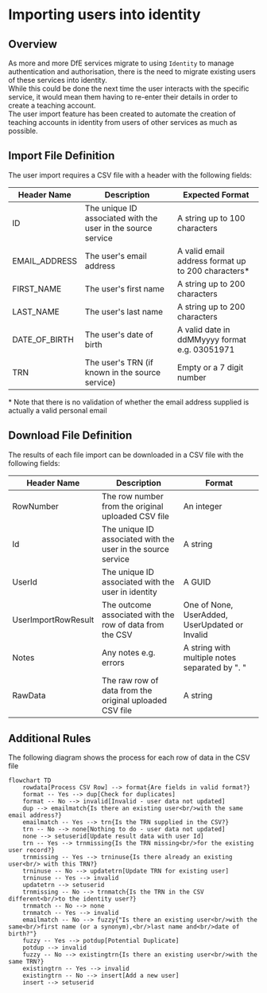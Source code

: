 # Importing users into identity

## Overview

As more and more DfE services migrate to using `Identity` to manage authentication and authorisation, there is the need to migrate existing users of these services into identity.  
While this could be done the next time the user interacts with the specific service, it would mean them having to re-enter their details in order to create a teaching account.  
The user import feature has been created to automate the creation of teaching accounts in identity from users of other services as much as possible.

## Import File Definition

The user import requires a CSV file with a header with the following fields:

| Header Name   | Description                                                  | Expected Format                                    |
| ------------- | ------------------------------------------------------------ | -------------------------------------------------- |
| ID            | The unique ID associated with the user in the source service | A string up to 100 characters                      |
| EMAIL_ADDRESS | The user's email address                                     | A valid email address format up to 200 characters* |
| FIRST_NAME    | The user's first name                                        | A string up to 200 characters                      |
| LAST_NAME     | The user's last name                                         | A string up to 200 characters                      |
| DATE_OF_BIRTH | The user's date of birth                                     | A valid date in ddMMyyyy format e.g. 03051971      |
| TRN           | The user's TRN (if known in the source service)              | Empty or a 7 digit number                          |

\* Note that there is no validation of whether the email address supplied is actually a valid personal email

## Download File Definition

The results of each file import can be downloaded in a CSV file with the following fields:

| Header Name         | Description                                                  | Format                                         |
| ------------------- | ------------------------------------------------------------ | -----------------------------------------------|
| RowNumber           | The row number from the original uploaded CSV file           | An integer                                     |
| Id                  | The unique ID associated with the user in the source service | A string                                       |
| UserId              | The unique ID associated with the user in identity           | A GUID                                         |
| UserImportRowResult | The outcome associated with the row of data from the CSV     | One of None, UserAdded, UserUpdated or Invalid |
| Notes               | Any notes e.g. errors                                        | A string with multiple notes separated by ". " |
| RawData             | The raw row of data from the original uploaded CSV file      | A string                                       |

## Additional Rules

The following diagram shows the process for each row of data in the CSV file

```mermaid
flowchart TD
    rowdata[Process CSV Row] --> format{Are fields in valid format?}
    format -- Yes --> dup[Check for duplicates]
    format -- No --> invalid[Invalid - user data not updated]
    dup --> emailmatch{Is there an existing user<br/>with the same email address?}
    emailmatch -- Yes --> trn{Is the TRN supplied in the CSV?}
    trn -- No --> none[Nothing to do - user data not updated]
    none --> setuserid[Update result data with user Id]
    trn -- Yes --> trnmissing{Is the TRN missing<br/>for the existing user record?}
    trnmissing -- Yes --> trninuse{Is there already an existing user<br/> with this TRN?}
    trninuse -- No --> updatetrn[Update TRN for existing user]
    trninuse -- Yes --> invalid
    updatetrn --> setuserid
    trnmissing -- No --> trnmatch{Is the TRN in the CSV different<br/>to the identity user?}
    trnmatch -- No --> none
    trnmatch -- Yes --> invalid
    emailmatch -- No --> fuzzy{"Is there an existing user<br/>with the same<br/>first name (or a synonym),<br/>last name and<br/>date of birth?"}
    fuzzy -- Yes --> potdup[Potential Duplicate]
    potdup --> invalid 
    fuzzy -- No --> existingtrn{Is there an existing user<br/>with the same TRN?}
    existingtrn -- Yes --> invalid
    existingtrn -- No --> insert[Add a new user]
    insert --> setuserid
```

